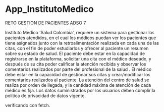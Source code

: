 # App_InstitutoMedico
RETO GESTION DE PACIENTES ADSO 7

Instituto Medico 'Salud Colombia', requiere un sistema para gestionar los pacientes atendidos, en el cual los médicos puedan ver los pacientes que tiene asignados junto con la retroalimentación realizada en cada una de las citas, con el fin de poder estudiarlos y ofrecer al paciente un resumen sobre su estado de salud.
El paciente debe estar en la capacidad de registrarse en la plataforma, solicitar una cita con el médico deseado, y después de su cita poder calificar la atención recibida y observar los comentarios realizados por parte del profesional de la salud .
El médico debe estar en la capacidad de gestionar sus citas y crear/modificar los comentarios realizados al paciente.
La atención del centro de salud se realiza por orden de llegada, y la cantidad máxima de atención de cada médico es fija.
Los datos suministrados por los usuarios deben cumplir la política de privacidad de datos vigente.


 verificando con fetch.
